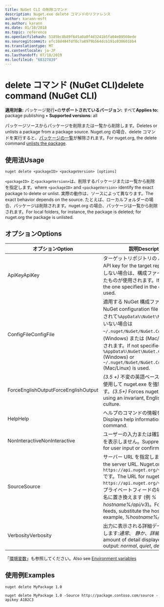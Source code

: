 ```yaml
---
title: NuGet CLI の削除コマンド
description: Nuget.exe delete コマンドのリファレンス
author: karann-msft
ms.author: karann
ms.date: 01/18/2018
ms.topic: reference
ms.openlocfilehash: 5185bc8b89f645a0a0f4d3241b5fa04e09560ede
ms.sourcegitcommit: efc18d484fdf0c7a8979b564dcb191c030601bb4
ms.translationtype: MT
ms.contentlocale: ja-JP
ms.lasthandoff: 07/18/2019
ms.locfileid: "68327839"
---
```

# <a name="delete-command-nuget-cli"></a><span data-ttu-id="f92dc-103">delete コマンド (NuGet CLI)</span><span class="sxs-lookup"><span data-stu-id="f92dc-103">delete command (NuGet CLI)</span></span>

<span data-ttu-id="f92dc-104">**適用対象:** パッケージ発行&bullet;の**サポートされているバージョン:** すべて</span><span class="sxs-lookup"><span data-stu-id="f92dc-104">**Applies to:** package publishing &bullet; **Supported versions:** all</span></span>

<span data-ttu-id="f92dc-105">パッケージソースからパッケージを削除または一覧から削除します。</span><span class="sxs-lookup"><span data-stu-id="f92dc-105">Deletes or unlists a package from a package source.</span></span> <span data-ttu-id="f92dc-106">Nuget.org の場合、delete コマンドを実行すると、[パッケージの一覧](../../nuget-org/policies/deleting-packages.md)が解除されます。</span><span class="sxs-lookup"><span data-stu-id="f92dc-106">For nuget.org, the delete command [unlists the package](../../nuget-org/policies/deleting-packages.md).</span></span>

## <a name="usage"></a><span data-ttu-id="f92dc-107">使用法</span><span class="sxs-lookup"><span data-stu-id="f92dc-107">Usage</span></span>

```cli
nuget delete <packageID> <packageVersion> [options]
```

<span data-ttu-id="f92dc-108">`<packageID>` と`<packageVersion>`は、削除するパッケージまたは一覧から削除を指定します。</span><span class="sxs-lookup"><span data-stu-id="f92dc-108">where `<packageID>` and `<packageVersion>` identify the exact package to delete or unlist.</span></span> <span data-ttu-id="f92dc-109">実際の動作は、ソースによって異なります。</span><span class="sxs-lookup"><span data-stu-id="f92dc-109">The exact behavior depends on the source.</span></span> <span data-ttu-id="f92dc-110">たとえば、ローカルフォルダーの場合、パッケージは削除されます。nuget.org の場合、パッケージは一覧から削除されます。</span><span class="sxs-lookup"><span data-stu-id="f92dc-110">For local folders, for instance, the package is deleted; for nuget.org the package is unlisted.</span></span>

## <a name="options"></a><span data-ttu-id="f92dc-111">オプション</span><span class="sxs-lookup"><span data-stu-id="f92dc-111">Options</span></span>

| <span data-ttu-id="f92dc-112">オプション</span><span class="sxs-lookup"><span data-stu-id="f92dc-112">Option</span></span> | <span data-ttu-id="f92dc-113">説明</span><span class="sxs-lookup"><span data-stu-id="f92dc-113">Description</span></span> |
| --- | --- |
| <span data-ttu-id="f92dc-114">ApiKey</span><span class="sxs-lookup"><span data-stu-id="f92dc-114">ApiKey</span></span> | <span data-ttu-id="f92dc-115">ターゲットリポジトリの API キー。</span><span class="sxs-lookup"><span data-stu-id="f92dc-115">The API key for the target repository.</span></span> <span data-ttu-id="f92dc-116">存在しない場合は、構成ファイルで指定されたものが使用されます。</span><span class="sxs-lookup"><span data-stu-id="f92dc-116">If not present, the one specified in the config file is used.</span></span> |
| <span data-ttu-id="f92dc-117">ConfigFile</span><span class="sxs-lookup"><span data-stu-id="f92dc-117">ConfigFile</span></span> | <span data-ttu-id="f92dc-118">適用する NuGet 構成ファイル。</span><span class="sxs-lookup"><span data-stu-id="f92dc-118">The NuGet configuration file to apply.</span></span> <span data-ttu-id="f92dc-119">指定されて`%AppData%\NuGet\NuGet.Config`いない場合は`~/.nuget/NuGet/NuGet.Config` 、(Windows) または (Mac/Linux) が使用されます。</span><span class="sxs-lookup"><span data-stu-id="f92dc-119">If not specified, `%AppData%\NuGet\NuGet.Config` (Windows) or `~/.nuget/NuGet/NuGet.Config` (Mac/Linux) is used.</span></span>|
| <span data-ttu-id="f92dc-120">ForceEnglishOutput</span><span class="sxs-lookup"><span data-stu-id="f92dc-120">ForceEnglishOutput</span></span> | <span data-ttu-id="f92dc-121">*(3.5 +)* 不変の英語ベースのカルチャを使用して nuget.exe を強制的に実行します。</span><span class="sxs-lookup"><span data-stu-id="f92dc-121">*(3.5+)* Forces nuget.exe to run using an invariant, English-based culture.</span></span> |
| <span data-ttu-id="f92dc-122">Help</span><span class="sxs-lookup"><span data-stu-id="f92dc-122">Help</span></span> | <span data-ttu-id="f92dc-123">ヘルプのコマンドの情報を表示します。</span><span class="sxs-lookup"><span data-stu-id="f92dc-123">Displays help information for the command.</span></span> |
| <span data-ttu-id="f92dc-124">NonInteractive</span><span class="sxs-lookup"><span data-stu-id="f92dc-124">NonInteractive</span></span> | <span data-ttu-id="f92dc-125">ユーザーの入力または確認のプロンプトを表示しません。</span><span class="sxs-lookup"><span data-stu-id="f92dc-125">Suppresses prompts for user input or confirmations.</span></span> |
| <span data-ttu-id="f92dc-126">Source</span><span class="sxs-lookup"><span data-stu-id="f92dc-126">Source</span></span> | <span data-ttu-id="f92dc-127">サーバー URL を指定します。</span><span class="sxs-lookup"><span data-stu-id="f92dc-127">Specifies the server URL.</span></span> <span data-ttu-id="f92dc-128">Nuget.org の URL は`https://api.nuget.org/v3/index.json`です。</span><span class="sxs-lookup"><span data-stu-id="f92dc-128">The URL for nuget.org is `https://api.nuget.org/v3/index.json`.</span></span> <span data-ttu-id="f92dc-129">プライベートフィードの場合は、ホスト名に置き換えます (例 *% hostname%/api/v3*)。</span><span class="sxs-lookup"><span data-stu-id="f92dc-129">For private feeds, substitute the host name, for example, *%hostname%/api/v3*.</span></span> |
| <span data-ttu-id="f92dc-130">Verbosity</span><span class="sxs-lookup"><span data-stu-id="f92dc-130">Verbosity</span></span> | <span data-ttu-id="f92dc-131">出力に表示される詳細データの量を指定します:*通常*、 *静か*、*詳細*</span><span class="sxs-lookup"><span data-stu-id="f92dc-131">Specifies the amount of detail displayed in the output: *normal*, *quiet*, *detailed*.</span></span> |

<span data-ttu-id="f92dc-132">「[環境変数](cli-ref-environment-variables.md)」も参照してください。</span><span class="sxs-lookup"><span data-stu-id="f92dc-132">Also see [Environment variables](cli-ref-environment-variables.md)</span></span>

## <a name="examples"></a><span data-ttu-id="f92dc-133">使用例</span><span class="sxs-lookup"><span data-stu-id="f92dc-133">Examples</span></span>

```cli
nuget delete MyPackage 1.0

nuget delete MyPackage 1.0 -Source http://package.contoso.com/source -apikey A1B2C3
```

